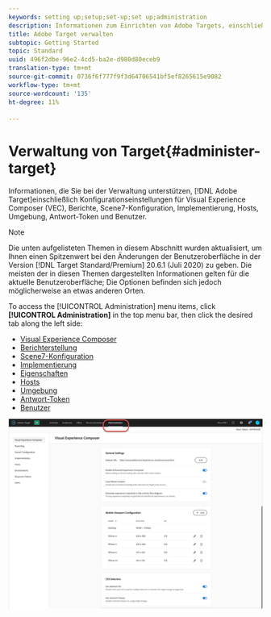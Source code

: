 ```yaml
---
keywords: setting up;setup;set-up;set up;administration
description: Informationen zum Einrichten von Adobe Targets, einschließlich Voreinstellungen, Implementierung, Benutzerverwaltung, Eigenschaften, Scene7-Konfiguration, Hostverwaltung und Antwort-Token.
title: Adobe Target verwalten
subtopic: Getting Started
topic: Standard
uuid: 496f2dbe-96e2-4cd5-ba2e-d980d80eceb9
translation-type: tm+mt
source-git-commit: 0736f6f777f9f3d64706541bf5ef8265615e9082
workflow-type: tm+mt
source-wordcount: '135'
ht-degree: 11%

---
```



# Verwaltung von Target{#administer-target}

Informationen, die Sie bei der Verwaltung unterstützen, [!DNL Adobe Target]einschließlich Konfigurationseinstellungen für Visual Experience Composer (VEC), Berichte, Scene7-Konfiguration, Implementierung, Hosts, Umgebung, Antwort-Token und Benutzer.

>[!NOTE]
>
>Die unten aufgelisteten Themen in diesem Abschnitt wurden aktualisiert, um Ihnen einen Spitzenwert bei den Änderungen der Benutzeroberfläche in der Version [!DNL Target Standard/Premium] 20.6.1 (Juli 2020) zu geben. Die meisten der in diesen Themen dargestellten Informationen gelten für die aktuelle Benutzeroberfläche; Die Optionen befinden sich jedoch möglicherweise an etwas anderen Orten.

To access the [!UICONTROL Administration] menu items, click **[!UICONTROL Administration]** in the top menu bar, then click the desired tab along the left side:

* [Visual Experience Composer](/help/administrating-target/visual-experience-composer-set-up.md)
* [Berichterstellung](/help/administrating-target/reporting.md)
* [Scene7-Konfiguration](/help/administrating-target/scene7-settings.md)
* [Implementierung](/help/c-implementing-target/implementing-target.md)
* [Eigenschaften](/help/administrating-target/c-user-management/property-channel/property-channel.md)
* [Hosts](/help/administrating-target/hosts.md)
* [Umgebung](/help/administrating-target/environments.md)
* [Antwort-Token](/help/administrating-target/response-tokens.md)
* [Benutzer](/help/administrating-target/c-user-management/user-management.md)

![Menü &quot;Adobe Target-Verwaltung&quot;](/help/administrating-target/assets/administration.png)
